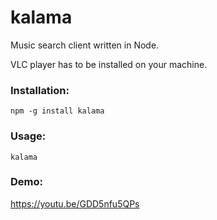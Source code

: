 # kalama

Music search client written in Node.

VLC player has to be installed on your machine.

### Installation:

```
npm -g install kalama
```

### Usage:

```
kalama
```

### Demo:

https://youtu.be/GDD5nfu5QPs
